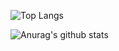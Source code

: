 
![Top Langs](https://github-readme-stats.vercel.app/api/top-langs/?username=lazarenkoa&hide=TeX&layout=compact)

![Anurag's github stats](https://github-readme-stats.vercel.app/api?username=lazarenkoa)
